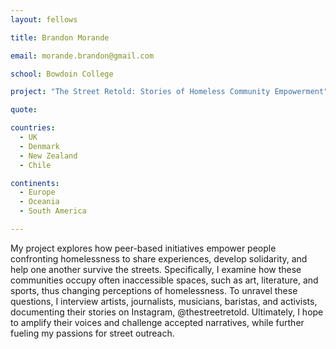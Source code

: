 ```yaml
---
layout: fellows

title: Brandon Morande

email: morande.brandon@gmail.com

school: Bowdoin College

project: "The Street Retold: Stories of Homeless Community Empowerment"

quote: 

countries:
  - UK
  - Denmark
  - New Zealand
  - Chile

continents:
  - Europe
  - Oceania
  - South America

---
```


My project explores how peer-based initiatives empower people confronting homelessness to share experiences, develop solidarity, and help one another survive the streets. Specifically, I examine how these communities occupy often inaccessible spaces, such as art, literature, and sports, thus changing perceptions of homelessness. To unravel these questions, I interview artists, journalists, musicians, baristas, and activists, documenting their stories on Instagram, @thestreetretold. Ultimately, I hope to amplify their voices and challenge accepted narratives, while further fueling my passions for street outreach.